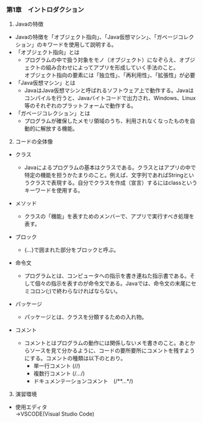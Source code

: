 
### 第1章　イントロダクション

1. Javaの特徴  
* Javaの特徴を「オブジェクト指向」、「Java仮想マシン」、「ガベージコレクション」のキワードを使用して説明する。  
* 「オブジェクト指向」とは  
  * プログラムの中で扱う対象をモノ（オブジェクト）になぞらえ、オブジェクトの組み合わせによってアプリを形成していく手法のこと。  
オブジェクト指向の要素には「独立性」、「再利用性」、「拡張性」が必要    
* 「Java仮想マシン」とは  
  * JavaはJava仮想マシンと呼ばれるソフトウェア上で動作する。Javaはコンパイルを行うと、Javaバイトコードで出力され、Windows、Linux等のそれぞれのプラットフォームで動作する。  
* 「ガベージコレクション」とは  
  * プログラムが確保したメモリ領域のうち、利用されなくなったものを自動的に解放する機能。  

2. コードの全体像  
* クラス  
  * Javaによるプログラムの基本はクラスである。クラスとはアプリの中で特定の機能を担うかたまりのこと。例えば、文字列であればStringというクラスで表現する。自分でクラスを作成（宣言）するにはclassというキーワードを使用する。  

* メソッド  
  * クラスの「機能」を表すためのメンバーで、アプリで実行すべき処理を表す。
* ブロック  
  * {...}で囲まれた部分をブロックと呼ぶ。  

* 命令文  
  * プログラムとは、コンピュータへの指示を書き連ねた指示書である。そして個々の指示を表すのが命令文である。Javaでは、命令文の末尾にセミコロン(;)で終わらなければならない。  
* パッケージ  
  * パッケージとは、クラスを分類するための入れ物。

* コメント  
  * コメントとはプログラムの動作には関係しないメモ書きのこと。あとからソースを見て分かるように、コードの要所要所にコメントを残すようにする。コメントの種類は以下のとおり。  
     * 単一行コメント (//)  
     * 複数行コメント (/*...*/)  
     * ドキュメンテーションコメント　(/**...*/)

3. 演習環境 

*  使用エディタ  
→VSCODE(Visual Studio Code) 

